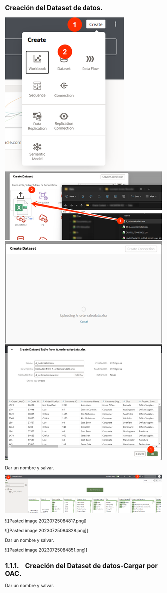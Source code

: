 
## Creación del Dataset de datos.

<img src="opt/Pasted image 20230725083011.png" alt="Dataset Races">

<img src="opt/Pasted image 20230725083030.png" alt="Dataset Races">

<img src="opt/Pasted image 20230725084817.png" alt="Dataset Races">

<img src="opt/Pasted image 20230725084828.png" alt="Dataset Races">

Dar un nombre y salvar.

<img src="opt/Pasted image 20230725084851.png" alt="Dataset Races">



![[Pasted image 20230725084817.png]]

![[Pasted image 20230725084828.png]]

Dar un nombre y salvar.

![[Pasted image 20230725084851.png]]

## 1.1.1.    Creación del Dataset de datos-Cargar por OAC.

Dar un nombre y salvar.